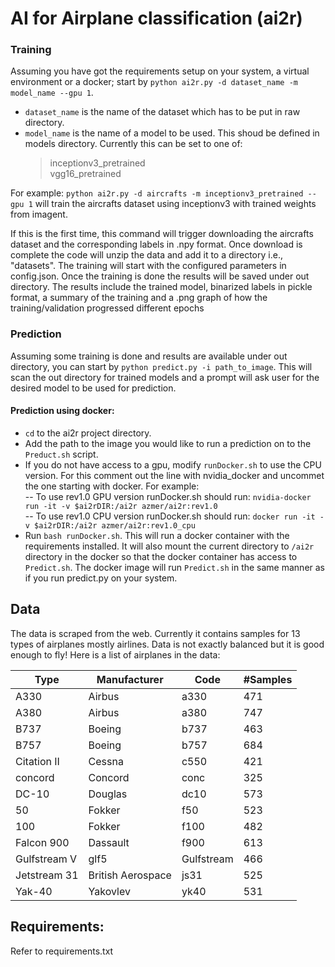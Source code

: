 # AI for Airplane classification (ai2r)

### Training
Assuming you have got the requirements setup on your system, a virtual environment or a docker; start by `python ai2r.py -d dataset_name -m model_name --gpu 1`.
* `dataset_name` is the name of the dataset which has to be put in raw directory.
* `model_name` is the name of a model to be used. This shoud be defined in models directory. Currently this can be set to one of:  
  > inceptionv3_pretrained  
  > vgg16_pretrained  

For example: `python ai2r.py -d aircrafts -m inceptionv3_pretrained --gpu 1` will train the aircrafts dataset using inceptionv3 with trained weights from imagent.     

If this is the first time, this command will trigger downloading the aircrafts dataset and the corresponding labels in .npy format. Once download is complete the code will unzip the data and add it to a directory i.e., "datasets". The training will start with the configured parameters in config.json. Once the training is done the results will be saved under out directory. The results include the trained model, binarized labels in pickle format, a summary of the training and a .png graph of how the training/validation progressed different epochs

### Prediction
Assuming some training is done and results are available under out directory, you can start by `python predict.py -i path_to_image`. This will scan the out directory for trained models and a prompt will ask user for the desired model to be used for prediction.

#### Prediction using docker:
* `cd` to the ai2r project directory.
* Add the path to the image you would like to run a prediction on to the `Preduct.sh` script.
* If you do not have access to a gpu, modify `runDocker.sh` to use the CPU version. For this comment out the line with nvidia_docker and uncommet the one starting with docker.
For example:  
-- To use rev1.0 GPU version runDocker.sh should run: `nvidia-docker run -it -v $ai2rDIR:/ai2r azmer/ai2r:rev1.0`  
-- To use rev1.0 CPU version runDocker.sh should run: `docker run -it -v $ai2rDIR:/ai2r azmer/ai2r:rev1.0_cpu`
* Run `bash runDocker.sh`. This will run a docker container with the requirements installed. It will also mount the current directory to `/ai2r` directory in the docker so that the docker container has access to `Predict.sh`. The docker image will run `Predict.sh` in the same manner as if you run predict.py on your system.

## Data
The data is scraped from the web. Currently it contains samples for 13 types of airplanes mostly airlines. Data is not exactly balanced but it is good enough to fly!
Here is a list of airplanes in the data:  

|Type|Manufacturer|Code|#Samples|
|---|---|---|---|  
|A330|Airbus|a330|471|
|A380|Airbus|a380|747|
|B737|Boeing|b737|463|
|B757|Boeing|b757|684|
|Citation II|Cessna|c550|421|
|concord|Concord|conc|325|
|DC-10|Douglas|dc10|573|
|50|Fokker|f50|523|
|100|Fokker|f100|482|
|Falcon 900|Dassault|f900|613|
|Gulfstream V|glf5|Gulfstream|466|
|Jetstream 31|British Aerospace|js31|525|
|Yak-40|Yakovlev|yk40|531|


## Requirements:
Refer to requirements.txt
